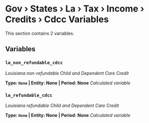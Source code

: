 # Gov › States › La › Tax › Income › Credits › Cdcc Variables

This section contains 2 variables.

## Variables

### `la_non_refundable_cdcc`
*Louisiana non-refundable Child and Dependent Care Credit*

**Type: `None` | Entity: None | Period: None**
*Calculated variable*

### `la_refundable_cdcc`
*Louisiana refundable Child and Dependent Care Credit*

**Type: `None` | Entity: None | Period: None**
*Calculated variable*
